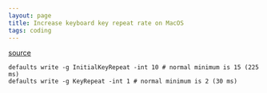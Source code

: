 ```yaml
---
layout: page
title: Increase keyboard key repeat rate on MacOS
tags: coding
---
```


[source](https://apple.stackexchange.com/questions/10467/how-to-increase-keyboard-key-repeat-rate-on-os-x)

```
defaults write -g InitialKeyRepeat -int 10 # normal minimum is 15 (225 ms)
defaults write -g KeyRepeat -int 1 # normal minimum is 2 (30 ms)
```
